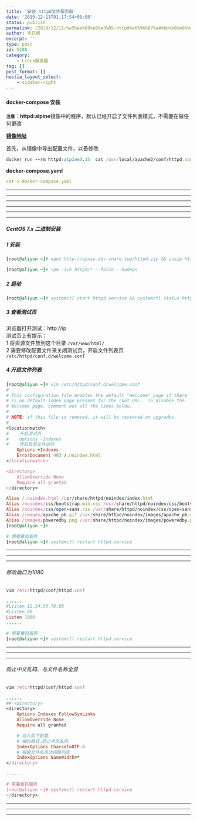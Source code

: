 ```yaml
---
title: '安装 httpd文件服务器'
date: '2019-12-11T01:17:54+00:00'
status: publish
permalink: /2019/12/11/%e5%ae%89%e8%a3%85-httpd%e6%96%87%e4%bb%b6%e6%9c%8d%e5%8a%a1%e5%99%a8
author: 毛巳煜
excerpt: ''
type: post
id: 5188
category:
    - Linux服务器
tag: []
post_format: []
hestia_layout_select:
    - sidebar-right
---
```

#### **docker-compose 安装**

**`注意`**：**httpd:alpine**镜像中的程序，默认已经开启了文件列表模式，不需要在做任何更改

**[镜像地址](https://hub.docker.com/_/httpd?tab=tags "镜像地址")**

首先，从镜像中导出配置文件，以备修改

```ruby
docker run --rm httpd:alpine3.15  cat /usr/local/apache2/conf/httpd.conf > config/httpd.conf


```

**docker-compose.yaml**

```yaml
cat > docker-compose.yaml 
```

- - - - - -

- - - - - -

- - - - - -

- - - - - -

- - - - - -

- - - - - -

##### **CentOS 7.x** 二进制安装

##### 1 安装

```ruby
[root@aliyun ~]# wget http://qiniu.dev-share.top/httpd.zip && unzip httpd.zip

[root@aliyun ~]# rpm -ivh httpd/* --force --nodeps


```

##### 2 启动

```ruby
[root@aliyun ~]# systemctl start httpd.service && systemctl status httpd.service && systemctl enable httpd.service

```

##### 3 查看测试页

浏览器打开测试：http://ip  
测试页上有提示：  
1 将资源文件放到这个目录 `/var/www/html/`  
2 需要修改配置文件来关闭测试页，开启文件列表页 `/etc/httpd/conf.d/welcome.conf`

##### 4 开启文件列表

```ruby
[root@aliyun ~]# vim /etc/httpd/conf.d/welcome.conf
#
# This configuration file enables the default "Welcome" page if there
# is no default index page present for the root URL.  To disable the
# Welcome page, comment out all the lines below.
#
# NOTE: if this file is removed, it will be restored on upgrades.
#
<locationmatch>
#    开启测试页
#    Options -Indexes
#    开启目录文件访问
    Options +Indexes
    ErrorDocument 403 /.noindex.html
</locationmatch>

<directory>
    AllowOverride None
    Require all granted
</directory>

Alias /.noindex.html /usr/share/httpd/noindex/index.html
Alias /noindex/css/bootstrap.min.css /usr/share/httpd/noindex/css/bootstrap.min.css
Alias /noindex/css/open-sans.css /usr/share/httpd/noindex/css/open-sans.css
Alias /images/apache_pb.gif /usr/share/httpd/noindex/images/apache_pb.gif
Alias /images/poweredby.png /usr/share/httpd/noindex/images/poweredby.png
[root@aliyun ~]#

# 需要重启服务
[root@aliyun ~]# systemctl restart httpd.service

```

- - - - - -

- - - - - -

- - - - - -

###### 修改端口为1080

```ruby
vim /etc/httpd/conf/httpd.conf

......
#Listen 12.34.56.78:80
#Listen 80
Listen 1080
......

# 需要重启服务
[root@aliyun ~]# systemctl restart httpd.service

```

- - - - - -

- - - - - -

- - - - - -

###### 防止中文乱码、与文件名称全显

```ruby
vim /etc/httpd/conf/httpd.conf

......
## <directory>
<directory>
    Options Indexes FollowSymLinks
    AllowOverride None
    Require all granted

    # 加入如下配置
    # 编码格式,防止中文乱码
    IndexOptions Charset=UTF-8
    # 根据文件名自动调整列宽
    IndexOptions NameWidth=*
</directory>

......

# 需要重启服务
[root@aliyun ~]# systemctl restart httpd.service
</directory>
```

- - - - - -

- - - - - -

- - - - - -